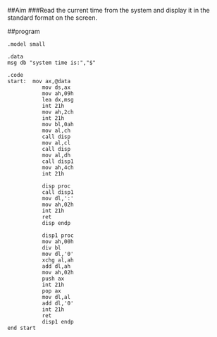 ##Aim
###Read the current time from the system and display it in the standard format on the screen.

##program

	.model small

	.data
	msg db "system time is:","$"   

	.code
	start:  mov ax,@data          
			   mov ds,ax             
			   mov ah,09h            
			   lea dx,msg            
			   int 21h               
			   mov ah,2ch            
			   int 21h
			   mov bl,0ah
			   mov al,ch
			   call disp
			   mov al,cl
			   call disp
			   mov al,dh
			   call disp1
			   mov ah,4ch
			   int 21h

			   disp proc
			   call disp1
			   mov dl,':'
			   mov ah,02h
			   int 21h
			   ret
			   disp endp

			   disp1 proc
			   mov ah,00h
			   div bl
			   mov dl,'0'
			   xchg al,ah
			   add dl,ah
			   mov ah,02h
			   push ax
			   int 21h
			   pop ax
			   mov dl,al
			   add dl,'0'
			   int 21h
			   ret
			   disp1 endp
	end start

